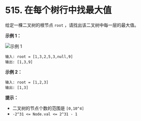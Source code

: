 # 515. 在每个树行中找最大值

给定一棵二叉树的根节点 `root` ，请找出该二叉树中每一层的最大值。

**示例 1：**

![示例 1](https://assets.leetcode.com/uploads/2020/08/21/largest_e1.jpg)

```()
输入: root = [1,3,2,5,3,null,9]
输出: [1,3,9]
```

**示例 2：**

```()
输入: root = [1,2,3]
输出: [1,3]
```

**提示：**

- 二叉树的节点个数的范围是 `[0,10^4]`
- `-2^31 <= Node.val <= 2^31 - 1`

